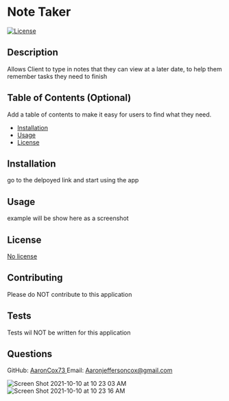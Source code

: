 # Note Taker
  
  [![License](https://img.shields.io/badge/License-Apache%202.0-blue.svg)](https://opensource.org/licenses/Apache-2.0)

  ## Description 
  
  Allows Client to type in notes that they can view at a later date, to help them remember tasks they need to finish
  
  ## Table of Contents (Optional)
  
  Add a table of contents to make it easy for users to find what they need.
  
  * [Installation](#installation)
  * [Usage](#usage)
  * [License](#license)
  
  
  ## Installation
  
go to the delpoyed link and start using the app
  
  ## Usage 
  
 example will be show here as a screenshot
 

  
  ## License
  
   <a  href ='No licensing' > No license </a>
  
  
 
  ## Contributing

  Please do NOT contribute to this application
 
  ## Tests
  
  Tests wil NOT be written for this application

  ## Questions 
  GitHub: <a href = 'https://github.com/AaronCox73'> AaronCox73 </a>
  Email: <a href = 'mailto:Aaronjeffersoncox@gmail.com'> Aaronjeffersoncox@gmail.com </a>

![Screen Shot 2021-10-10 at 10 23 03 AM](https://user-images.githubusercontent.com/87509934/136704778-7b6e0f74-be78-47e0-9975-1e7d136ef7d4.png)
![Screen Shot 2021-10-10 at 10 23 16 AM](https://user-images.githubusercontent.com/87509934/136704781-2c7e8f8e-88c1-4606-af8c-b31f69a08691.png)

